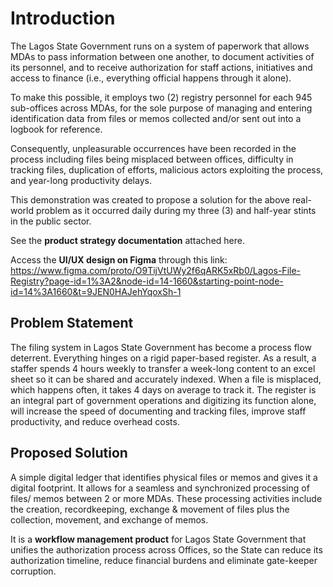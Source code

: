# Introduction
The Lagos State Government runs on a system of paperwork that allows MDAs to pass information between one another, to document activities of its personnel, and to receive authorization for staff actions, initiatives and access to finance (i.e., everything official happens through it alone).

To make this possible, it employs two (2) registry personnel for each 945 sub-offices across MDAs, for the sole purpose of managing and entering identification data from files or memos collected and/or sent out into a logbook for reference.

Consequently, unpleasurable occurrences have been recorded in the process including files being misplaced between offices, difficulty in tracking files, duplication of efforts, malicious actors exploiting the process, and year-long productivity delays.

This demonstration was created to propose a solution for the above real-world problem as it occurred daily during my three (3) and half-year stints in the public sector.

See the **product strategy documentation** attached here.

Access the **UI/UX design on Figma** through this link: https://www.figma.com/proto/O9TijVtUWy2f6qARK5xRb0/Lagos-File-Registry?page-id=1%3A2&node-id=14-1660&starting-point-node-id=14%3A1660&t=9JEN0HAJehYqoxSh-1

## Problem Statement
The filing system in Lagos State Government has become a process flow deterrent. Everything hinges on a rigid paper-based register. As a result, a staffer spends 4 hours weekly to transfer a week-long content to an excel sheet so it can be shared and accurately indexed. When a file is misplaced, which happens often, it takes 4 days on average to track it.
The register is an integral part of government operations and digitizing its function alone, will increase the speed of documenting and tracking files, improve staff productivity, and reduce overhead costs.

## Proposed Solution
A simple digital ledger that identifies physical files or memos and gives it a digital footprint. It allows for a seamless and synchronized processing of files/ memos between 2 or more MDAs. These processing activities include the creation, recordkeeping, exchange & movement of files plus the collection, movement, and exchange of memos.

It is a **workflow management product** for Lagos State Government that unifies the authorization process across Offices, so the State can reduce its authorization timeline, reduce financial burdens and eliminate gate-keeper corruption.
